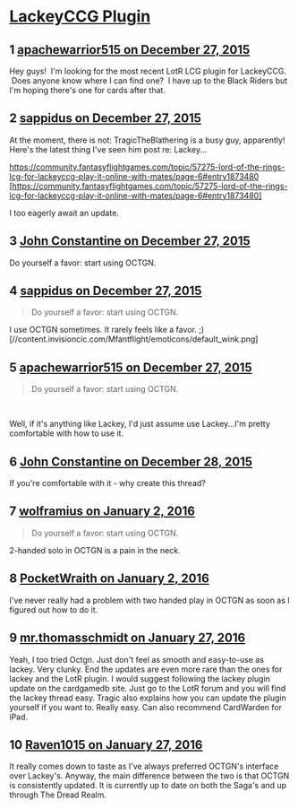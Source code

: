 # [LackeyCCG Plugin](https://community.fantasyflightgames.com/topic/196924-lackeyccg-plugin/)

## 1 [apachewarrior515 on December 27, 2015](https://community.fantasyflightgames.com/topic/196924-lackeyccg-plugin/?do=findComment&comment=1957413)

Hey guys!  I'm looking for the most recent LotR LCG plugin for LackeyCCG.  Does anyone know where I can find one?  I have up to the Black Riders but I'm hoping there's one for cards after that.

## 2 [sappidus on December 27, 2015](https://community.fantasyflightgames.com/topic/196924-lackeyccg-plugin/?do=findComment&comment=1957537)

At the moment, there is not: TragicTheBlathering is a busy guy, apparently! Here's the latest thing I've seen him post re: Lackey...

https://community.fantasyflightgames.com/topic/57275-lord-of-the-rings-lcg-for-lackeyccg-play-it-online-with-mates/page-6#entry1873480 [https://community.fantasyflightgames.com/topic/57275-lord-of-the-rings-lcg-for-lackeyccg-play-it-online-with-mates/page-6#entry1873480]

I too eagerly await an update.

## 3 [John Constantine on December 27, 2015](https://community.fantasyflightgames.com/topic/196924-lackeyccg-plugin/?do=findComment&comment=1957538)

Do yourself a favor: start using OCTGN.

## 4 [sappidus on December 27, 2015](https://community.fantasyflightgames.com/topic/196924-lackeyccg-plugin/?do=findComment&comment=1957596)

> Do yourself a favor: start using OCTGN.

I use OCTGN sometimes. It rarely feels like a favor. ;) [//content.invisioncic.com/Mfantflight/emoticons/default_wink.png]

## 5 [apachewarrior515 on December 27, 2015](https://community.fantasyflightgames.com/topic/196924-lackeyccg-plugin/?do=findComment&comment=1957929)

> Do yourself a favor: start using OCTGN.

 

Well, if it's anything like Lackey, I'd just assume use Lackey...I'm pretty comfortable with how to use it.

## 6 [John Constantine on December 28, 2015](https://community.fantasyflightgames.com/topic/196924-lackeyccg-plugin/?do=findComment&comment=1958008)

If you're comfortable with it - why create this thread?

## 7 [wolframius on January 2, 2016](https://community.fantasyflightgames.com/topic/196924-lackeyccg-plugin/?do=findComment&comment=1967413)

> Do yourself a favor: start using OCTGN.

2-handed solo in OCTGN is a pain in the neck.

## 8 [PocketWraith on January 2, 2016](https://community.fantasyflightgames.com/topic/196924-lackeyccg-plugin/?do=findComment&comment=1967648)

I've never really had a problem with two handed play in OCTGN as soon as I figured out how to do it.

## 9 [mr.thomasschmidt on January 27, 2016](https://community.fantasyflightgames.com/topic/196924-lackeyccg-plugin/?do=findComment&comment=2017005)

Yeah, I too tried Octgn. Just don't feel as smooth and easy-to-use as lackey. Very clunky. End the updates are even more rare than the ones for lackey and the LotR plugin. I would suggest following the lackey plugin update on the cardgamedb site. Just go to the LotR forum and you will find the lackey thread easy. Tragic also explains how you can update the plugin yourself if you want to. Really easy. Can also recommend CardWarden for iPad.

## 10 [Raven1015 on January 27, 2016](https://community.fantasyflightgames.com/topic/196924-lackeyccg-plugin/?do=findComment&comment=2017260)

It really comes down to taste as I've always preferred OCTGN's interface over Lackey's. Anyway, the main difference between the two is that OCTGN is consistently updated. It is currently up to date on both the Saga's and up through The Dread Realm.

